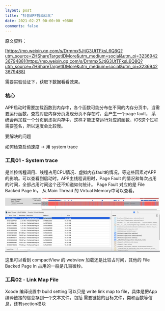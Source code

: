 ```yaml
---
layout: post
title: "抖音APP启动优化"
date: 2021-02-27 00:00:00 +0800
comments: false
---
```


原文资料：

[https://mp.weixin.qq.com/s/Drmmx5JtjG3UtTFksL6Q8Q?utm_source=ZHShareTargetIDMore&utm_medium=social&utm_oi=32369423679488](https://mp.weixin.qq.com/s/Drmmx5JtjG3UtTFksL6Q8Q?utm_source=ZHShareTargetIDMore&utm_medium=social&utm_oi=32369423679488)
	
需要实验验证下，获取下数据看看效果。

### 核心
APP启动时需要加载函数到内存中，各个函数可能分布在不同的内存分页中，当需要运行函数，查找对应内存分页发现分页不存在时，会产生一个page fault， 系统会再加载一个分页到虚拟内存中，这样才能正常运行对应的函数，iOS这个过程需要签名，所以速度会比较慢。

要解决的问题

如何检查启动速度 -> 用 system trace

### 工具01 - System trace
是监控线程调用、线程占用CPU情况、虚拟内存fault的情况，等这些因素对APP的影响。可以查看到启动时，APP主线程调用时，Page Fault 的情况和每次占用的时间，全部占用时间这个还不知道如何统计。
Page Fault 对应的是 File Backed Page In， 从 Main Thread 的 Virtual Memory中可以查看。

![](../images/2021_02_28_system_trace_page_fault.jpg)

这里可以看到 compactView 的 webview 加载还是比较占时间，其他的 File Backed Page In 占用的一般是几百微秒。

### 工具02 - Link Map File

Xcode 编译设置中 build setting 可以只是 write link map to file，具体是把App编译链接的信息存到一个文本文件，包括 需要链接的目标文件，类和函数等信息，还有section模块